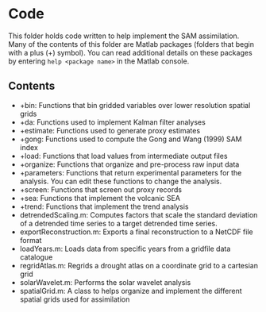 # Code

This folder holds code written to help implement the SAM assimilation. Many of the contents of this folder are Matlab packages (folders that begin with a plus (+) symbol). You can read additional details on these packages by entering `help <package name>` in the Matlab console.


## Contents

* +bin: Functions that bin gridded variables over lower resolution spatial grids
* +da: Functions used to implement Kalman filter analyses
* +estimate: Functions used to generate proxy estimates
* +gong: Functions used to compute the Gong and Wang (1999) SAM index
* +load: Functions that load values from intermediate output files
* +organize: Functions that organize and pre-process raw input data
* +parameters: Functions that return experimental parameters for the analysis. You can edit these functions to change the analysis.
* +screen: Functions that screen out proxy records
* +sea: Functions that implement the volcanic SEA
* +trend: Functions that implement the trend analysis
* detrendedScaling.m: Computes factors that scale the standard deviation of a detrended time series to a target detrended time series.
* exportReconstruction.m: Exports a final reconstruction to a NetCDF file format
* loadYears.m: Loads data from specific years from a gridfile data catalogue
* regridAtlas.m: Regrids a drought atlas on a coordinate grid to a cartesian grid
* solarWavelet.m: Performs the solar wavelet analysis
* spatialGrid.m: A class to helps organize and implement the different spatial grids used for assimilation
